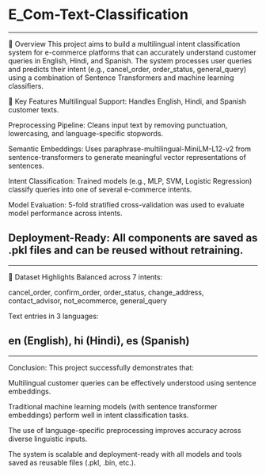 # E_Com-Text-Classification
-----

📌 Overview
This project aims to build a multilingual intent classification system for e-commerce platforms that can accurately understand customer queries in English, Hindi, and Spanish. The system processes user queries and predicts their intent (e.g., cancel_order, order_status, general_query) using a combination of Sentence Transformers and machine learning classifiers.

🔧 Key Features
Multilingual Support: Handles English, Hindi, and Spanish customer texts.

Preprocessing Pipeline: Cleans input text by removing punctuation, lowercasing, and language-specific stopwords.

Semantic Embeddings: Uses paraphrase-multilingual-MiniLM-L12-v2 from sentence-transformers to generate meaningful vector representations of sentences.

Intent Classification: Trained models (e.g., MLP, SVM, Logistic Regression) classify queries into one of several e-commerce intents.

Model Evaluation: 5-fold stratified cross-validation was used to evaluate model performance across intents.

Deployment-Ready: All components are saved as .pkl files and can be reused without retraining.
------

-----
🧠 Dataset Highlights
Balanced across 7 intents:

cancel_order, confirm_order, order_status, change_address, contact_advisor, not_ecommerce, general_query

Text entries in 3 languages:

en (English), hi (Hindi), es (Spanish)
-----

-----
 Conclusion:
This project successfully demonstrates that:

Multilingual customer queries can be effectively understood using sentence embeddings.

Traditional machine learning models (with sentence transformer embeddings) perform well in intent classification tasks.

The use of language-specific preprocessing improves accuracy across diverse linguistic inputs.

The system is scalable and deployment-ready with all models and tools saved as reusable files (.pkl, .bin, etc.).
